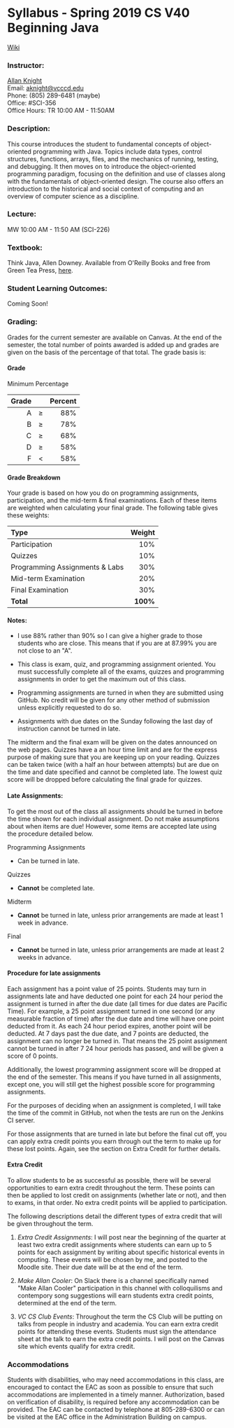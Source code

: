 # Syllabus - Spring 2019 CS V40 Beginning Java

[Wiki](https://github.com/vc-csv40-spring2019/Course-Information/wiki)

### Instructor:

[Allan Knight](https://www.linkedin.com/in/allanknight)  
Email: [aknight@vcccd.edu](mailto:aknight@vcccd.edu)  
Phone: (805) 289-6481 (maybe)  
Office: #SCI-356  
Office Hours: TR 10:00 AM - 11:50AM

### Description:  

This course introduces the student to fundamental concepts of object-oriented programming with Java. Topics include data types, control structures, functions, arrays, files, and the mechanics of running, testing, and debugging. It then moves on to introduce the object-oriented programming paradigm, focusing on the definition and use of classes along with the fundamentals of object-oriented design. The course also offers an introduction to the historical and social context of computing and an overview of computer science as a discipline.

### Lecture:
MW 10:00 AM - 11:50 AM (SCI-226)

### Textbook: 

Think Java, Allen Downey. Available from O'Reilly Books and free from Green Tea Press, [here](http://greenteapress.com/thinkjava6/thinkjava.pdf).

### Student Learning Outcomes:

Coming Soon!

### Grading:

Grades for the current semester are available on Canvas. At the end of the semester, the total number of points awarded is added up and grades are given on the basis of the percentage of that total. The grade basis is:

#### Grade
Minimum Percentage

| Grade|     | Percent |
|-----:|:---:|--------:|
| A    |  ≥  |     88% |
| B    |  ≥  |     78% |
| C    |  ≥  |     68% |
| D    |  ≥  |     58% |
| F    |  <  |     58% |


#### Grade Breakdown

Your grade is based on how you do on programming assignments, participation, and the mid-term & final examinations. Each of these items are weighted when calculating your final grade. The following table gives these weights:

|Type                             |Weight|
|:--------------------------------|-----:|
| Participation                   |  10% |
| Quizzes                         |  10% |
| Programming Assignments & Labs  |  30% |
| Mid-term Examination            |  20% |
| Final Examination               |  30% |
|**Total**                        | **100%** | 

#### Notes:

- I use 88% rather than 90% so I can give a higher grade to those students who are close. This means that if you are at 87.99% you are not close to an "A".

- This class is exam, quiz, and programming assignment oriented. You must successfully complete all of the exams, quizzes and programming assignments in order to get the maximum out of this class.

- Programming assignments are turned in when they are submitted using GitHub. No credit will be given for any other method of submission unless explicitly requested to do so.

- Assignments with due dates on the Sunday following the last day of instruction cannot be turned in late.

The midterm and the final exam will be given on the dates announced on the web pages.
Quizzes have a an hour time limit and are for the express purpose of making sure that you are keeping up on your reading. Quizzes can be taken twice (with a half an hour between attempts) but are due on the time and date specified and cannot be completed late. The lowest quiz score will be dropped before calculating the final grade for quizzes.

#### Late Assignments:

To get the most out of the class all assignments should be turned in before the time shown for each individual assignment. Do not make assumptions about when items are due! However, some items are accepted late using the procedure detailed below.

Programming Assignments  
- Can be turned in late.

Quizzes  
- **Cannot** be completed late.

Midterm  
- **Cannot** be turned in late, unless prior arrangements are made at least 1 week in advance.

Final  
- **Cannot** be turned in late, unless prior arrangements are made at least 2 weeks in advance.

#### Procedure for late assignments

Each assignment has a point value of 25 points. Students may turn in assignments late and have deducted one point for each 24 hour period the assignment is turned in after the due date (all times for due dates are Pacific Time). For example, a 25 point assignment turned in one second (or any measurable fraction of time) after the due date and time will have one point deducted from it. As each 24 hour period expires, another point will be deducted. At 7 days past the due date, and 7 points are deducted, the assignment can no longer be turned in. That means the 25 point assignment cannot be turned in after 7 24 hour periods has passed, and will be given a score of 0 points. 

Additionally, the lowest programming assignment score will be dropped at the end of the semester. This means if you have turned in all assignments, except one, you will still get the highest possible score for programming assignments.

For the purposes of deciding when an assignment is completed, I will take the time of the commit in GitHub, not when the tests are run on the Jenkins CI server.

For those assignments that are turned in late but before the final cut off, you can apply extra credit points you earn through out the term to make up for these lost points. Again, see the section on Extra Credit for further details.

#### Extra Credit

To allow students to be as successful as possible, there will be several opportunities to earn extra credit throughout the term. These points can then be applied to lost credit on assignments (whether late or not), and then to exams, in that order. No extra credit points will be applied to participation.

The following descriptions detail the different types of extra credit that will be given throughout the term.

1. _Extra Credit Assignments_: I will post near the beginning of the quarter at least two extra credit assignments where students can earn up to 5 points for each assignment by writing about specific historical events in computing. These events will be chosen by me, and posted to the Moodle site. Their due date will be at the end of the term.

3. _Make Allan Cooler_: On Slack there is a channel specifically named "Make Allan Cooler" participation in this channel with colloquilisms and contempory song suggestions will earn students extra credit points, determined at the end of the term.

3. _VC CS Club Events_: Throughout the term the CS Club will be putting on talks from people in industry and academia. You can earn extra credit points for attending these events. Students must sign the attendance sheet at the talk to earn the extra credit points. I will post on the Canvas site which events qualify for extra credit.

### Accommodations

Students with disabilities, who may need accommodations in this class, are encouraged to
contact the EAC as soon as possible to ensure that such accommodations are implemented in a
timely manner. Authorization, based on verification of disability, is required before any
accommodation can be provided. The EAC can be contacted by telephone at 805-289-6300 or
can be visited at the EAC office in the Administration Building on campus.
